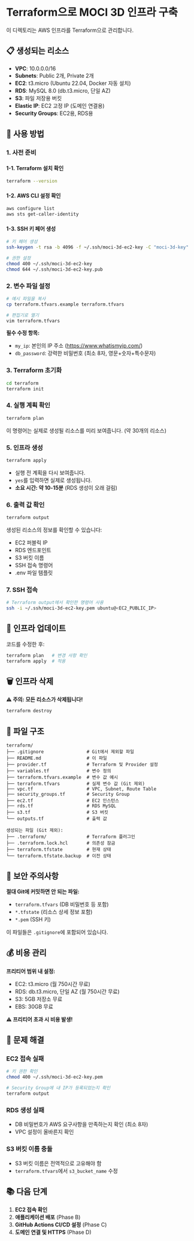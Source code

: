 # Terraform으로 MOCI 3D 인프라 구축

이 디렉토리는 AWS 인프라를 Terraform으로 관리합니다.

## 📋 생성되는 리소스

- **VPC**: 10.0.0.0/16
- **Subnets**: Public 2개, Private 2개
- **EC2**: t3.micro (Ubuntu 22.04, Docker 자동 설치)
- **RDS**: MySQL 8.0 (db.t3.micro, 단일 AZ)
- **S3**: 파일 저장용 버킷
- **Elastic IP**: EC2 고정 IP (도메인 연결용)
- **Security Groups**: EC2용, RDS용

## 🚀 사용 방법

### 1. 사전 준비

#### 1-1. Terraform 설치 확인
```bash
terraform --version
```

#### 1-2. AWS CLI 설정 확인
```bash
aws configure list
aws sts get-caller-identity
```

#### 1-3. SSH 키 페어 생성
```bash
# 키 페어 생성
ssh-keygen -t rsa -b 4096 -f ~/.ssh/moci-3d-ec2-key -C "moci-3d-key"

# 권한 설정
chmod 400 ~/.ssh/moci-3d-ec2-key
chmod 644 ~/.ssh/moci-3d-ec2-key.pub
```

### 2. 변수 파일 설정

```bash
# 예시 파일을 복사
cp terraform.tfvars.example terraform.tfvars

# 편집기로 열기
vim terraform.tfvars
```

**필수 수정 항목:**
- `my_ip`: 본인의 IP 주소 (https://www.whatismyip.com/)
- `db_password`: 강력한 비밀번호 (최소 8자, 영문+숫자+특수문자)

### 3. Terraform 초기화

```bash
cd terraform
terraform init
```

### 4. 실행 계획 확인

```bash
terraform plan
```

이 명령어는 실제로 생성될 리소스를 미리 보여줍니다. (약 30개의 리소스)

### 5. 인프라 생성

```bash
terraform apply
```

- 실행 전 계획을 다시 보여줍니다.
- `yes`를 입력하면 실제로 생성됩니다.
- **소요 시간: 약 10-15분** (RDS 생성이 오래 걸림)

### 6. 출력 값 확인

```bash
terraform output
```

생성된 리소스의 정보를 확인할 수 있습니다:
- EC2 퍼블릭 IP
- RDS 엔드포인트
- S3 버킷 이름
- SSH 접속 명령어
- .env 파일 템플릿

### 7. SSH 접속

```bash
# Terraform output에서 확인한 명령어 사용
ssh -i ~/.ssh/moci-3d-ec2-key.pem ubuntu@<EC2_PUBLIC_IP>
```

## 🔄 인프라 업데이트

코드를 수정한 후:

```bash
terraform plan   # 변경 사항 확인
terraform apply  # 적용
```

## 🗑️ 인프라 삭제

**⚠️ 주의: 모든 리소스가 삭제됩니다!**

```bash
terraform destroy
```

## 📂 파일 구조

```
terraform/
├── .gitignore                # Git에서 제외할 파일
├── README.md                 # 이 파일
├── provider.tf               # Terraform 및 Provider 설정
├── variables.tf              # 변수 정의
├── terraform.tfvars.example  # 변수 값 예시
├── terraform.tfvars          # 실제 변수 값 (Git 제외)
├── vpc.tf                    # VPC, Subnet, Route Table
├── security_groups.tf        # Security Group
├── ec2.tf                    # EC2 인스턴스
├── rds.tf                    # RDS MySQL
├── s3.tf                     # S3 버킷
└── outputs.tf                # 출력 값

생성되는 파일 (Git 제외):
├── .terraform/               # Terraform 플러그인
├── .terraform.lock.hcl       # 의존성 잠금
├── terraform.tfstate         # 현재 상태
└── terraform.tfstate.backup  # 이전 상태
```

## 🔐 보안 주의사항

**절대 Git에 커밋하면 안 되는 파일:**
- `terraform.tfvars` (DB 비밀번호 등 포함)
- `*.tfstate` (리소스 상세 정보 포함)
- `*.pem` (SSH 키)

이 파일들은 `.gitignore`에 포함되어 있습니다.

## 💰 비용 관리

**프리티어 범위 내 설정:**
- EC2: t3.micro (월 750시간 무료)
- RDS: db.t3.micro, 단일 AZ (월 750시간 무료)
- S3: 5GB 저장소 무료
- EBS: 30GB 무료

**⚠️ 프리티어 초과 시 비용 발생!**

## 🐛 문제 해결

### EC2 접속 실패
```bash
# 키 권한 확인
chmod 400 ~/.ssh/moci-3d-ec2-key.pem

# Security Group에 내 IP가 등록되었는지 확인
terraform output
```

### RDS 생성 실패
- DB 비밀번호가 AWS 요구사항을 만족하는지 확인 (최소 8자)
- VPC 설정이 올바른지 확인

### S3 버킷 이름 충돌
- S3 버킷 이름은 전역적으로 고유해야 함
- `terraform.tfvars`에서 `s3_bucket_name` 수정

## 📚 다음 단계

1. **EC2 접속 확인**
2. **애플리케이션 배포** (Phase B)
3. **GitHub Actions CI/CD 설정** (Phase C)
4. **도메인 연결 및 HTTPS** (Phase D)
